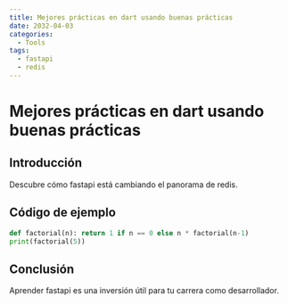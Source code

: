 ```yaml
---
title: Mejores prácticas en dart usando buenas prácticas
date: 2032-04-03
categories:
  - Tools
tags:
  - fastapi
  - redis
---
```


# Mejores prácticas en dart usando buenas prácticas

## Introducción

Descubre cómo fastapi está cambiando el panorama de redis.

## Código de ejemplo

```python
def factorial(n): return 1 if n == 0 else n * factorial(n-1)
print(factorial(5))
```

## Conclusión

Aprender fastapi es una inversión útil para tu carrera como desarrollador.